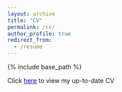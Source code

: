 ```yaml
---
layout: archive
title: "CV"
permalink: /cv/
author_profile: true
redirect_from:
  - /resume
---
```


{% include base_path %}

Click [<span style="color:blue">here</span>](https://shubhangighosh.github.io/files/ShubhangiCV.pdf) to view my up-to-date CV
